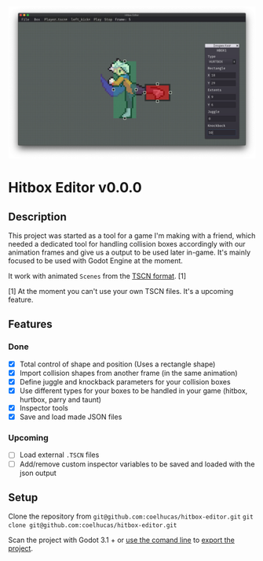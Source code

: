 ![](https://github.com/coelhucas/hitbox-editor/blob/master/Screenshots/Screen%20Shot%202019-11-25%20at%2012.53.29.png?raw=true)

# Hitbox Editor v0.0.0

## Description

This project was started as a tool for a game I'm making with a friend, which needed a dedicated tool for handling collision boxes accordingly with our animation frames and give us a output to be used later in-game. It's mainly focused to be used with Godot Engine at the moment.

It work with animated `Scenes` from the [TSCN format](https://docs.godotengine.org/en/3.1/development/file_formats/tscn.html). [1]

[1] At the moment you can't use your own TSCN files. It's a upcoming feature.

## Features
### Done
- [x] Total control of shape and position (Uses a rectangle shape)
- [x] Import collision shapes from another frame (in the same animation)
- [x] Define juggle and knockback parameters for your collision boxes
- [x] Use different types for your boxes to be handled in your game (hitbox, hurtbox, parry and taunt)
- [x] Inspector tools
- [x] Save and load made JSON files

### Upcoming
- [ ] Load external `.TSCN` files
- [ ] Add/remove custom inspector variables to be saved and loaded with the json output

## Setup

Clone the repository from `git@github.com:coelhucas/hitbox-editor.git`
`git clone git@github.com:coelhucas/hitbox-editor.git`

Scan the project with Godot 3.1 + or [use the comand line](https://docs.godotengine.org/en/3.1/getting_started/editor/command_line_tutorial.html) to [export the project](https://docs.godotengine.org/en/3.1/getting_started/workflow/export/exporting_projects.html).
